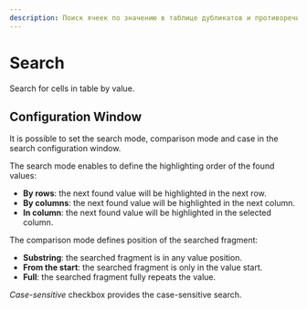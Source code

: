 ```yaml
---
description: Поиск ячеек по значению в таблице дубликатов и противоречий в Loginom. Руководство по настройке режимов поиска и сравнения. Включение опции поиска с учётом регистра.
---
```

# Search

Search for cells in table by value.

## Configuration Window

It is possible to set the search mode, comparison mode and case in the search configuration window.

The search mode enables to define the highlighting order of the found values:

* **By rows**: the next found value will be highlighted in the next row.
* **By columns**: the next found value will be highlighted in the next column.
* **In column**: the next found value will be highlighted in the selected column.

The comparison mode defines position of the searched fragment:

* **Substring**: the searched fragment is in any value position.
* **From the start**: the searched fragment is only in the value start.
* **Full**: the searched fragment fully repeats the value.

*Case-sensitive* checkbox provides the case-sensitive search.

